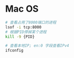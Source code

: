 # Mac OS

```bash
# 查看占用了8000端口的进程
lsof -i tcp:8000
# 根据PID停掉某个进程
kill -9 {PID}

# 查看本地IP; en:0 字段查看IPv4
ifconfig
```
